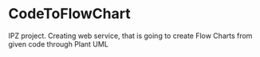 # CodeToFlowChart
IPZ project. Creating web service, that is going to create Flow Charts from given code through Plant UML
